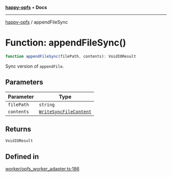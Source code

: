 [**happy-opfs**](../README.md) • **Docs**

***

[happy-opfs](../README.md) / appendFileSync

# Function: appendFileSync()

```ts
function appendFileSync(filePath, contents): VoidIOResult
```

Sync version of `appendFile`.

## Parameters

| Parameter | Type |
| ------ | ------ |
| `filePath` | `string` |
| `contents` | [`WriteSyncFileContent`](../type-aliases/WriteSyncFileContent.md) |

## Returns

`VoidIOResult`

## Defined in

[worker/opfs\_worker\_adapter.ts:186](https://github.com/JiangJie/happy-opfs/blob/1fc39add615fcd3c1ee38b13edeb0d38cd3481c4/src/worker/opfs_worker_adapter.ts#L186)
